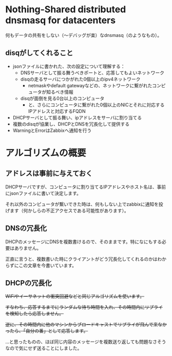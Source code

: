 # Nothing-Shared distributed dnsmasq for datacenters

何もデータの共有をしない（〜デバッグが楽）なdnsmasq（のようなもの）。

## disqがしてくれること

 - jsonファイルに書かれた、次の設定について理解する：
   - DNSサーバとして振る舞うべきポートと、応答してもよいネットワーク
   - disqの走るサーバにつかがれた0個以上のipv4ネットワーク
     - netmaskやdefault gatewayなどの、ネットワークに繋がれたコンピュータが知るべき情報
   - disqが面倒を見る0台以上のコンピュータ
     - と、さらにコンピュータに繋がれた0個以上のNICとそれに対応するIPアドレスと対応するFQDN
 - DHCPサーバとして振る舞い、ipアドレスをサーバに割り当てる
 - 複数のdisqが協業し、DHCPとDNSを冗長化して提供する
 - WarningとErrorはZabbixへ通知を行う

# アルゴリズムの概要

## アドレスは事前に与えておく

DHCPサーバですが、コンピュータに割り当てるIPアドレスやホスト名は、事前にjsonファイルに書いて決定します。

それ以外のコンピュータが繋いできた時は、何もしない上でzabbixに通知を投げます（何かしらの不正アクセスである可能性があります）。

## DNSの冗長化

DHCPのメッセージにDNSを複数書けるので、そのままです。特になにもする必要はありません。

正直に言うと、複数書いた時にクライアントがどう冗長化してくれるのかはわからずにこの文章を今書いています。

## DHCPの冗長化

<del>WiFiやイーサネットの衝突回避などと同じアルゴリズムを使います。</del>

<del>すなわち、応答するまでにランダムな待ち時間を入れ、その時間内にリプライを検知したら応答しません。</del>

<del>逆に、その時間内に他のマシンからブロードキャストでリプライが飛んで来なかったら、「自分の番」として応答します。</del>

…と思ったものの、ほぼ同じ内容のメッセージを複数送り返しても問題なさそうなので気にせず送ることにしました。

